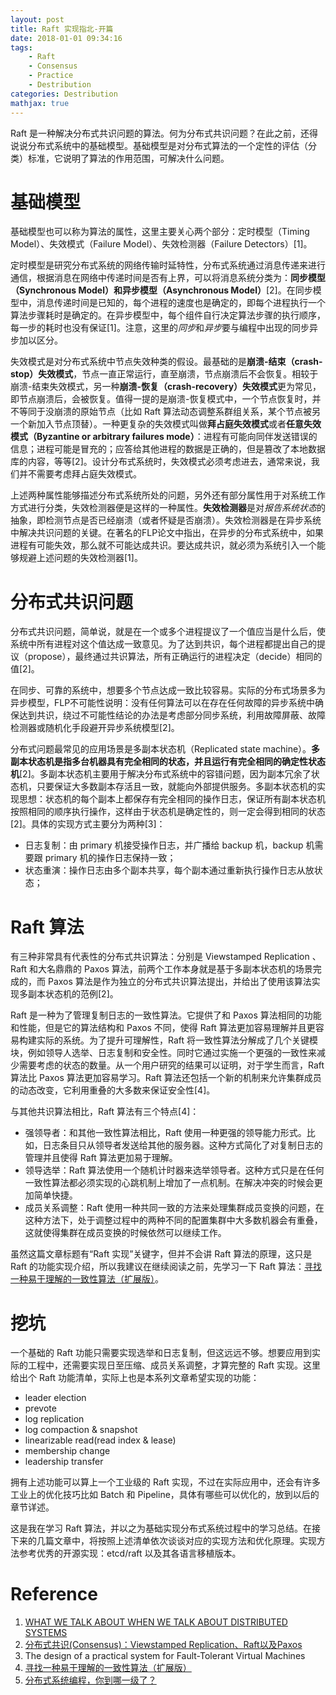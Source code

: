 ```yaml
---
layout: post
title: Raft 实现指北-开篇
date: 2018-01-01 09:34:16
tags: 
    - Raft 
    - Consensus
    - Practice
    - Destribution
categories: Destribution
mathjax: true
---
```


Raft 是一种解决分布式共识问题的算法。何为分布式共识问题？在此之前，还得说说分布式系统中的基础模型。基础模型是对分布式算法的一个定性的评估（分类）标准，它说明了算法的作用范围，可解决什么问题。

# 基础模型

基础模型也可以称为算法的属性，这里主要关心两个部分：定时模型（Timing Model）、失效模式（Failure Model）、失效检测器（Failure Detectors）[1]。

定时模型是研究分布式系统的网络传输时延特性，分布式系统通过消息传递来进行通信，根据消息在网络中传递时间是否有上界，可以将消息系统分类为：**同步模型（Synchronous Model）**和**异步模型（Asynchronous Model）**[2]。在同步模型中，消息传递时间是已知的，每个进程的速度也是确定的，即每个进程执行一个算法步骤耗时是确定的。在异步模型中，每个组件自行决定算法步骤的执行顺序，每一步的耗时也没有保证[1]。注意，这里的*同步*和*异步*要与编程中出现的同步异步加以区分。

失效模式是对分布式系统中节点失效种类的假设。最基础的是**崩溃\-结束（crash\-stop）失效模式**，节点一直正常运行，直至崩溃，节点崩溃后不会恢复。相较于崩溃\-结束失效模式，另一种**崩溃\-恢复（crash\-recovery）失效模式**更为常见，即节点崩溃后，会被恢复。值得一提的是崩溃\-恢复模式中，一个节点恢复时，并不等同于没崩溃的原始节点（比如 Raft 算法动态调整系群组关系，某个节点被另一个新加入节点顶替）。一种更复杂的失效模式叫做**拜占庭失效模式**或者**任意失效模式（Byzantine or arbitrary failures mode）**：进程有可能向同伴发送错误的信息；进程可能是冒充的；应答给其他进程的数据是正确的，但是篡改了本地数据库的内容，等等[2]。设计分布式系统时，失效模式必须考虑进去，通常来说，我们并不需要考虑拜占庭失效模式。

上述两种属性能够描述分布式系统所处的问题，另外还有部分属性用于对系统工作方式进行分类，失效检测器便是这样的一种属性。**失效检测器**是对*报告系统状态*的抽象，即检测节点是否已经崩溃（或者怀疑是否崩溃）。失效检测器是在异步系统中解决共识问题的关键。在著名的FLP论文中指出，在异步的分布式系统中，如果进程有可能失效，那么就不可能达成共识。要达成共识，就必须为系统引入一个能够规避上述问题的失效检测器[1]。

# 分布式共识问题

分布式共识问题，简单说，就是在一个或多个进程提议了一个值应当是什么后，使系统中所有进程对这个值达成一致意见。为了达到共识，每个进程都提出自己的提议（propose），最终通过共识算法，所有正确运行的进程决定（decide）相同的值[2]。

在同步、可靠的系统中，想要多个节点达成一致比较容易。实际的分布式场景多为异步模型，FLP不可能性说明：没有任何算法可以在存在任何故障的异步系统中确保达到共识，绕过不可能性结论的办法是考虑部分同步系统，利用故障屏蔽、故障检测器或随机化手段避开异步系统模型[2]。

分布式问题最常见的应用场景是多副本状态机（Replicated state machine）。**多副本状态机是指多台机器具有完全相同的状态，并且运行有完全相同的确定性状态机**[2]。多副本状态机主要用于解决分布式系统中的容错问题，因为副本冗余了状态机，只要保证大多数副本存活且一致，就能向外部提供服务。多副本状态机的实现思想：状态机的每个副本上都保存有完全相同的操作日志，保证所有副本状态机按照相同的顺序执行操作，这样由于状态机是确定性的，则一定会得到相同的状态[2]。具体的实现方式主要分为两种[3]：

- 日志复制：由 primary 机接受操作日志，并广播给 backup 机，backup 机需要跟 primary 机的操作日志保持一致；
- 状态重演：操作日志由多个副本共享，每个副本通过重新执行操作日志从放状态；

# Raft 算法

有三种非常具有代表性的分布式共识算法：分别是 Viewstamped Replication 、Raft 和大名鼎鼎的 Paxos 算法，前两个工作本身就是基于多副本状态机的场景完成的，而 Paxos 算法是作为独立的分布式共识算法提出，并给出了使用该算法实现多副本状态机的范例[2]。

Raft 是一种为了管理复制日志的一致性算法。它提供了和 Paxos 算法相同的功能和性能，但是它的算法结构和 Paxos 不同，使得 Raft 算法更加容易理解并且更容易构建实际的系统。为了提升可理解性，Raft 将一致性算法分解成了几个关键模块，例如领导人选举、日志复制和安全性。同时它通过实施一个更强的一致性来减少需要考虑的状态的数量。从一个用户研究的结果可以证明，对于学生而言，Raft 算法比 Paxos 算法更加容易学习。Raft 算法还包括一个新的机制来允许集群成员的动态改变，它利用重叠的大多数来保证安全性[4]。

与其他共识算法相比，Raft 算法有三个特点[4]：

- 强领导者：和其他一致性算法相比，Raft 使用一种更强的领导能力形式。比如，日志条目只从领导者发送给其他的服务器。这种方式简化了对复制日志的管理并且使得 Raft 算法更加易于理解。
- 领导选举：Raft 算法使用一个随机计时器来选举领导者。这种方式只是在任何一致性算法都必须实现的心跳机制上增加了一点机制。在解决冲突的时候会更加简单快捷。
- 成员关系调整：Raft 使用一种共同一致的方法来处理集群成员变换的问题，在这种方法下，处于调整过程中的两种不同的配置集群中大多数机器会有重叠，这就使得集群在成员变换的时候依然可以继续工作。

虽然这篇文章标题有“Raft 实现”关键字，但并不会讲 Raft 算法的原理，这只是 Raft 的功能实现介绍，所以我建议在继续阅读之前，先学习一下 Raft 算法：[寻找一种易于理解的一致性算法（扩展版）](https://github.com/maemual/raft-zh_cn/blob/master/raft-zh_cn.md)。
# 挖坑

一个基础的 Raft 功能只需要实现选举和日志复制，但这远远不够。想要应用到实际的工程中，还需要实现日至压缩、成员关系调整，才算完整的 Raft 实现。这里给出个 Raft 功能清单，实际上也是本系列文章希望实现的功能：

- leader election
- prevote 
- log replication 
- log compaction & snapshot 
- linearizable read(read index & lease)
- membership change 
- leadership transfer

拥有上述功能可以算上一个工业级的 Raft 实现，不过在实际应用中，还会有许多工业上的优化技巧比如 Batch 和 Pipeline，具体有哪些可以优化的，放到以后的章节详述。

这是我在学习 Raft 算法，并以之为基础实现分布式系统过程中的学习总结。在接下来的几篇文章中，将按照上述清单依次谈谈对应的实现方法和优化原理。实现方法参考优秀的开源实现：etcd/raft 以及其各语言移植版本。

# Reference

1. [WHAT WE TALK ABOUT WHEN WE TALK ABOUT DISTRIBUTED SYSTEMS](http://alvaro-videla.com/2015/12/learning-about-distributed-systems.html)
2. [分布式共识(Consensus)：Viewstamped Replication、Raft以及Paxos](http://blog.kongfy.com/2016/05/%E5%88%86%E5%B8%83%E5%BC%8F%E5%85%B1%E8%AF%86consensus%EF%BC%9Aviewstamped%E3%80%81raft%E5%8F%8Apaxos/)
3. The design of a practical system for Fault-Tolerant Virtual Machines
4. [寻找一种易于理解的一致性算法（扩展版）](https://ramcloud.atlassian.net/wiki/download/attachments/6586375/raft.pdf)
5. [分布式系统编程，你到哪一级了？](http://blog.jobbole.com/20304/)